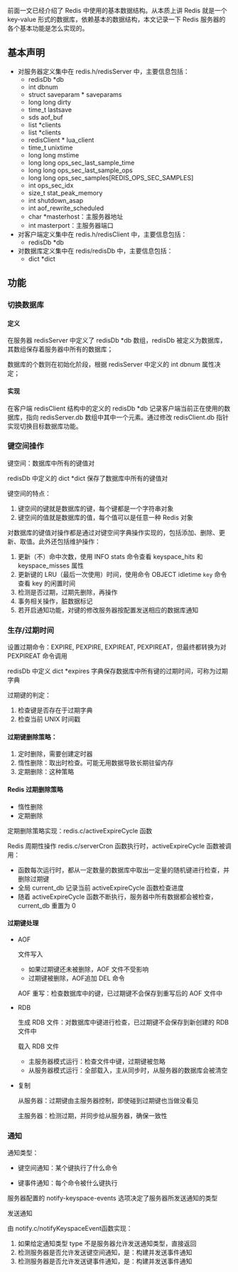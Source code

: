 前面一文已经介绍了 Redis 中使用的基本数据结构。从本质上讲 Redis 就是一个 key-value 形式的数据库，依赖基本的数据结构，本文记录一下 Redis 服务器的各个基本功能是怎么实现的。

## 基本声明

- 对服务器定义集中在 redis.h/redisServer 中，主要信息包括：
  - redisDb  *db
  - int dbnum
  - struct saveparam * saveparams
  - long long dirty
  - time_t lastsave
  - sds aof_buf
  - list *clients
  - list *clients
  - redisClient * lua_client
  - time_t unixtime
  - long long mstime
  - long long ops_sec_last_sample_time
  - long long ops_sec_last_sample_ops
  - long long ops_sec_samples[REDIS_OPS_SEC_SAMPLES]
  - int ops_sec_idx
  - size_t stat_peak_memory
  - int shutdown_asap
  - int aof_rewrite_scheduled
  - char *masterhost：主服务器地址
  - int masterport：主服务器端口
- 对客户端定义集中在 redis.h/redisClient 中，主要信息包括：
  - redisDb *db
- 对数据库定义集中在  redis/redisDb  中，主要信息包括：
  - dict *dict

## 功能

### 切换数据库

#### 定义

在服务器 redisServer 中定义了 redisDb  *db 数组，redisDb 被定义为数据库，其数组保存着服务器中所有的数据库；

数据库的个数则在初始化阶段，根据 redisServer 中定义的 int dbnum 属性决定；

#### 实现

在客户端 redisClient 结构中的定义的 redisDb *db 记录客户端当前正在使用的数据库，指向 redisServer.db 数组中其中一个元素。通过修改 redisClient.db 指针实现切换目标数据库功能。

### 键空间操作

键空间：数据库中所有的键值对

redisDb 中定义的 dict *dict 保存了数据库中所有的键值对

键空间的特点：

1. 键空间的键就是数据库的键，每个键都是一个字符串对象
2. 键空间的值就是数据库的值，每个值可以是任意一种 Redis 对象

对数据库的键值对操作都是通过对键空间字典操作实现的，包括添加、删除、更新、取值。此外还包括维护操作：

1. 更新（不）命中次数，使用 INFO stats 命令查看 keyspace_hits 和 keyspace_misses 属性
2. 更新键的 LRU（最后一次使用）时间，使用命令 OBJECT idletime `key` 命令查看 key 的闲置时间
3. 检测是否过期，过期先删除，再操作
4. 事务相关操作，脏数据标记
5. 若开启通知功能，对键的修改服务器按配置发送相应的数据库通知

### 生存/过期时间

设置过期命令：EXPIRE, PEXPIRE, EXPIREAT, PEXPIREAT，但最终都转换为对 PEXPIREAT 命令调用

redisDb 中定义 dict *expires 字典保存数据库中所有键的过期时间，可称为过期字典

过期键的判定：

1. 检查键是否存在于过期字典
2. 检查当前 UNIX 时间戳

#### 过期键删除策略：

1. 定时删除，需要创建定时器
2. 惰性删除：取出时检查。可能无用数据导致长期驻留内存
3. 定期删除：这种策略

#### Redis 过期删除策略

- 惰性删除
- 定期删除

定期删除策略实现：redis.c/activeExpireCycle 函数

Redis 周期性操作 redis.c/serverCron 函数执行时，activeExpireCycle 函数被调用：

- 函数每次运行时，都从一定数量的数据库中取出一定量的随机键进行检查，并删除过期键
- 全局 current_db 记录当前 activeExpireCycle 函数检查进度
- 随着 activeExpireCycle 函数不断执行，服务器中所有数据都会被检查， current_db 重置为 0

#### 过期键处理

- AOF

  文件写入

  - 如果过期键还未被删除，AOF 文件不受影响
  - 过期键被删除，AOF追加 DEL 命令

  AOF 重写：检查数据库中的键，已过期键不会保存到重写后的 AOF 文件中


- RDB

  生成 RDB 文件：对数据库中键进行检查，已过期键不会保存到新创建的 RDB 文件中

  载入 RDB 文件

  - 主服务器模式运行：检查文件中键，过期键被忽略
  - 从服务器模式运行：全部载入，主从同步时，从服务器的数据库会被清空

- 复制

  从服务器：过期键由主服务器控制，即使碰到过期键也当做没看见

  主服务器：检测过期，并同步给从服务器，确保一致性


### 通知

通知类型：

- 键空间通知：某个键执行了什么命令

- 键事件通知：每个命令被什么键执行

服务器配置的 notify-keyspace-events 选项决定了服务器所发送通知的类型

发送通知

由 notify.c/notifyKeyspaceEvent函数实现：

1. 如果给定通知类型 type 不是服务器允许发送通知类型，直接返回
2. 检测服务器是否允许发送键空间通知，是：构建并发送事件通知
3. 检测服务器是否允许发送键事件通知，是：构建并发送事件通知